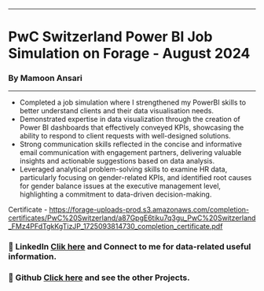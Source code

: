 __________________________________________________________________________________________

# PwC Switzerland Power BI Job Simulation on Forage - August 2024
### By Mamoon Ansari
__________________________________________________________________________________________


- Completed a job simulation where I strengthened my PowerBI skills to better understand clients and their data visualisation needs.
- Demonstrated expertise in data visualization through the creation of Power BI dashboards that effectively conveyed KPIs, showcasing the ability to respond to client requests with well-designed solutions.
- Strong communication skills reflected in the concise and informative email communication with engagement partners, delivering valuable insights and actionable suggestions based on data analysis.
- Leveraged analytical problem-solving skills to examine HR data, particularly focusing on gender-related KPIs, and identified root causes for gender balance issues at the executive management level, highlighting a commitment to data-driven decision-making.

 Certificate - https://forage-uploads-prod.s3.amazonaws.com/completion-certificates/PwC%20Switzerland/a87GpgE6tiku7q3gu_PwC%20Switzerland_FMz4PFdTgkKgTizJP_1725093814730_completion_certificate.pdf

 ### 💼 LinkedIn [Clik here](www.linkedin.com/in/mamoonansari) and Connect to me for data-related useful information.
### 📓 Github   [Click here](https://github.com/mamoon-ansari?tab=repositories) and see the other Projects. 
